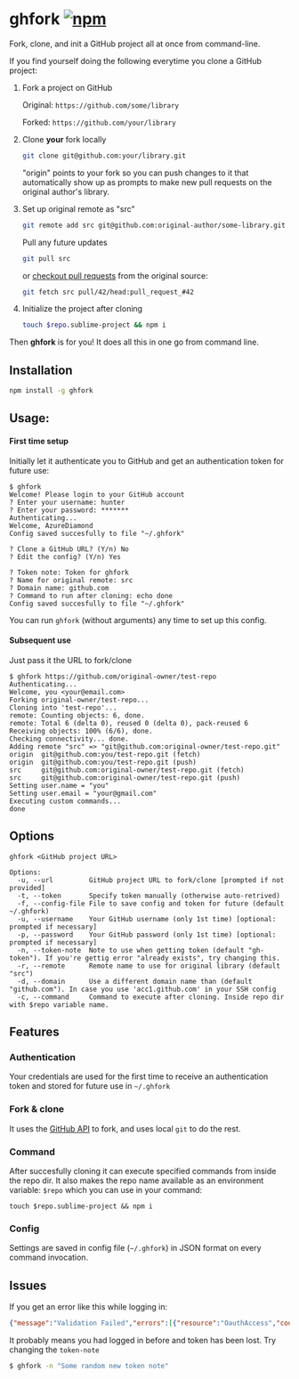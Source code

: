 
# ghfork [![npm](https://img.shields.io/npm/v/ghfork.svg)](https://www.npmjs.com/package/ghfork)

Fork, clone, and init a GitHub project all at once from command-line.

If you find yourself doing the following everytime you clone a GitHub project:

1. Fork a project on GitHub

    Original: `https://github.com/some/library`

    Forked: `https://github.com/your/library`

2. Clone **your** fork locally

    ```sh
    git clone git@github.com:your/library.git
    ```

    "origin" points to your fork so you can push changes to it that automatically show up as prompts to make new pull requests on the original author's library.

3. Set up original remote as "src"

    ```sh
    git remote add src git@github.com:original-author/some-library.git
    ```

    Pull any future updates
    ```sh
    git pull src
    ```

    or [checkout pull requests][1] from the original source:
    ```sh
    git fetch src pull/42/head:pull_request_#42
    ```

4. Initialize the project after cloning

    ```sh
    touch $repo.sublime-project && npm i
    ```

Then **ghfork** is for you! It does all this in one go from command line.

## Installation

```sh
npm install -g ghfork
```

## Usage:

#### First time setup

Initially let it authenticate you to GitHub and get an authentication token for future use:

```
$ ghfork
Welcome! Please login to your GitHub account
? Enter your username: hunter
? Enter your password: *******
Authenticating...
Welcome, AzureDiamond
Config saved succesfully to file "~/.ghfork"

? Clone a GitHub URL? (Y/n) No
? Edit the config? (Y/n) Yes

? Token note: Token for ghfork
? Name for original remote: src
? Domain name: github.com
? Command to run after cloning: echo done
Config saved succesfully to file "~/.ghfork"
```

You can run `ghfork` (without arguments) any time to set up this config.

#### Subsequent use

Just pass it the URL to fork/clone

```
$ ghfork https://github.com/original-owner/test-repo
Authenticating...
Welcome, you <your@email.com>
Forking original-owner/test-repo...
Cloning into 'test-repo'...
remote: Counting objects: 6, done.
remote: Total 6 (delta 0), reused 0 (delta 0), pack-reused 6
Receiving objects: 100% (6/6), done.
Checking connectivity... done.
Adding remote "src" => "git@github.com:original-owner/test-repo.git"
origin  git@github.com:you/test-repo.git (fetch)
origin  git@github.com:you/test-repo.git (push)
src     git@github.com:original-owner/test-repo.git (fetch)
src     git@github.com:original-owner/test-repo.git (push)
Setting user.name = "you"
Setting user.email = "your@gmail.com"
Executing custom commands...
done
```

## Options

```
ghfork <GitHub project URL>

Options:
  -u, --url         GitHub project URL to fork/clone [prompted if not provided]
  -t, --token       Specify token manually (otherwise auto-retrived)
  -f, --config-file File to save config and token for future (default ~/.ghfork)
  -u, --username    Your GitHub username (only 1st time) [optional: prompted if necessary]
  -p, --password    Your GitHub password (only 1st time) [optional: prompted if necessary]
  -n, --token-note  Note to use when getting token (default "gh-token"). If you're gettig error "already exists", try changing this.
  -r, --remote      Remote name to use for original library (default "src")
  -d, --domain      Use a different domain name than (default "github.com"). In case you use 'acc1.github.com' in your SSH config
  -c, --command     Command to execute after cloning. Inside repo dir with $repo variable name.
```

## Features

### Authentication

Your credentials are used for the first time to receive an authentication token and stored for future use in `~/.ghfork`

### Fork & clone

It uses the [GitHub API][2] to fork, and uses local `git` to do the rest.

### Command

After succesfully cloning it can execute specified commands from inside the repo dir. It also makes the repo name available as an environment variable: `$repo` which you can use in your command:

```
touch $repo.sublime-project && npm i
```

### Config

Settings are saved in config file (`~/.ghfork`) in JSON format on every command invocation.

## Issues

If you get an error like this while logging in:

```json
{"message":"Validation Failed","errors":[{"resource":"OauthAccess","code":"already_exists","field":"description"}],"documentation_url":"https://developer.github.com/v3/oauth_authorizations/#create-a-new-authorization"}
```
It probably means you had logged in before and token has been lost. Try changing the `token-note`

```sh
$ ghfork -n "Some random new token note"
```

  [1]: https://help.github.com/articles/checking-out-pull-requests-locally/
  [2]: https://developer.github.com/v3/repos/forks/#create-a-fork
